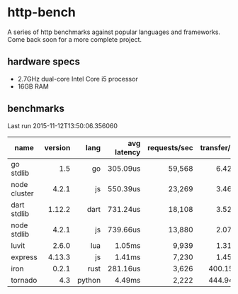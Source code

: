http-bench
==========

A series of http benchmarks against popular languages and frameworks. Come back soon for a more complete project.  
  
hardware specs
--------------
* 2.7GHz dual-core Intel Core i5 processor
* 16GB RAM

benchmarks
----------
Last run 2015-11-12T13:50:06.356060
  
  name | version | lang | avg latency | requests/sec | transfer/sec
------- | ------: | ------: | ------: | ------: | ------:
go stdlib | 1.5 | go | 305.09us | 59,568 | 6.42MB
node cluster | 4.2.1 | js | 550.39us | 23,269 | 3.46MB
dart stdlib | 1.12.2 | dart | 731.24us | 18,108 | 3.52MB
node stdlib | 4.2.1 | js | 739.66us | 13,880 | 2.07MB
luvit | 2.6.0 | lua | 1.05ms | 9,939 | 1.31MB
express | 4.13.3 | js | 1.41ms | 7,230 | 1.45MB
iron | 0.2.1 | rust | 281.16us | 3,626 | 400.15KB
tornado | 4.3 | python | 4.49ms | 2,222 | 444.94KB
